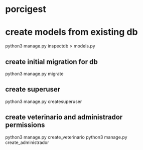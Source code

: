 # porcigest

# create models from existing db
python3 manage.py inspectdb > models.py
## create initial migration for db
python3 manage.py migrate
## create superuser
python3 manage.py createsuperuser

## create veterinario and administrador permissions
python3 manage.py create_veterinario
python3 manage.py create_administrador
